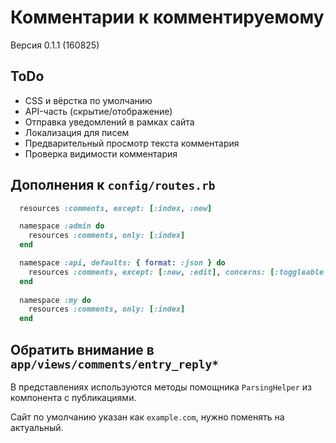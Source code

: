 Комментарии к комментируемому
=============================

Версия 0.1.1 (160825)

ToDo
----

 * CSS и вёрстка по умолчанию
 * API-часть (скрытие/отображение)
 * Отправка уведомлений в рамках сайта
 * Локализация для писем
 * Предварительный просмотр текста комментария
 * Проверка видимости комментария

Дополнения к `config/routes.rb`
------------------------

```ruby
  resources :comments, except: [:index, :new]

  namespace :admin do
    resources :comments, only: [:index]
  end

  namespace :api, defaults: { format: :json } do
    resources :comments, except: [:new, :edit], concerns: [:toggleable, :lockable]
  end
  
  namespace :my do
    resources :comments, only: [:index]
  end
```

Обратить внимание в `app/views/comments/entry_reply*`
-----------------------------------------------------

В представлениях используются методы помощника `ParsingHelper`
из компонента с публикациями.

Сайт по умолчанию указан как `example.com`, нужно поменять 
на актуальный.
